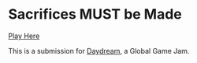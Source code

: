 # Sacrifices MUST be Made

[Play Here](https://itch.io/hehehe)

This is a submission for [Daydream](https://daydream.hackclub.com), a Global Game Jam.
